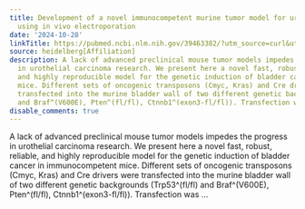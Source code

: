 ```yaml
---
title: Development of a novel immunocompetent murine tumor model for urothelial carcinoma
  using in vivo electroporation
date: '2024-10-28'
linkTitle: https://pubmed.ncbi.nlm.nih.gov/39463382/?utm_source=curl&utm_medium=rss&utm_campaign=pubmed-2&utm_content=1FakS-2QOkCT8HsMOQP1bCRQ4YzyumYOmxmF0moLsQ3dFB1E9V&fc=20220326224207&ff=20241028182403&v=2.18.0.post9+e462414
source: heidelberg[Affiliation]
description: A lack of advanced preclinical mouse tumor models impedes the progress
  in urothelial carcinoma research. We present here a novel fast, robust, reliable,
  and highly reproducible model for the genetic induction of bladder cancer in immunocompetent
  mice. Different sets of oncogenic transposons (Cmyc, Kras) and Cre drivers were
  transfected into the murine bladder wall of two different genetic backgrounds (Trp53^(fl/fl)
  and Braf^(V600E), Pten^(fl/fl), Ctnnb1^(exon3-fl/fl)). Transfection was ...
disable_comments: true
---
```

A lack of advanced preclinical mouse tumor models impedes the progress in urothelial carcinoma research. We present here a novel fast, robust, reliable, and highly reproducible model for the genetic induction of bladder cancer in immunocompetent mice. Different sets of oncogenic transposons (Cmyc, Kras) and Cre drivers were transfected into the murine bladder wall of two different genetic backgrounds (Trp53^(fl/fl) and Braf^(V600E), Pten^(fl/fl), Ctnnb1^(exon3-fl/fl)). Transfection was ...